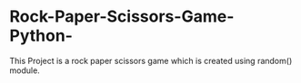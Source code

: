 # Rock-Paper-Scissors-Game-Python-
This Project is a rock paper scissors game which is created using random() module.
